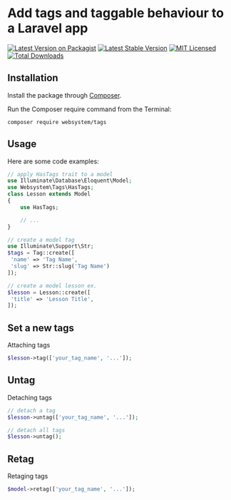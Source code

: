 # Add tags and taggable behaviour to a Laravel app

[![Latest Version on Packagist](https://img.shields.io/packagist/v/websystem/tags.svg?style=flat-square)](https://packagist.org/packages/websystem/tags)
[![Latest Stable Version](https://poser.pugx.org/websystem/tags/v)](https://packagist.org/packages/websystem/tags)
[![MIT Licensed](https://img.shields.io/badge/license-MIT-brightgreen.svg?style=flat-square)](LICENSE.md)
[![Total Downloads](https://img.shields.io/packagist/dt/websystem/tags.svg?style=flat-square)](https://packagist.org/packages/websystem/tags)

## Installation

Install the package through [Composer](http://getcomposer.org/).

Run the Composer require command from the Terminal:

    composer require websystem/tags

## Usage
Here are some code examples:

```php
// apply HasTags trait to a model
use Illuminate\Database\Eloquent\Model;
use Websystem\Tags\HasTags;
class Lesson extends Model
{
    use HasTags;

    // ...
}
```

```php
// create a model tag
use Illuminate\Support\Str;
$tags = Tag::create([
 'name' => 'Tag Name',
 'slug' => Str::slug('Tag Name')
]);
```
```php
// create a model lesson ex.
$lesson = Lesson::create([
 'title' => 'Lesson Title',
]);
```
## Set a new tags
Attaching tags
```php
$lesson->tag(['your_tag_name', '...']);
```
## Untag
Detaching tags
```php
// detach a tag
$lesson->untag(['your_tag_name', '...']);

// detach all tags
$lesson->untag();
```

## Retag
Retaging tags
```php
$model->retag(['your_tag_name', '...']);
````
